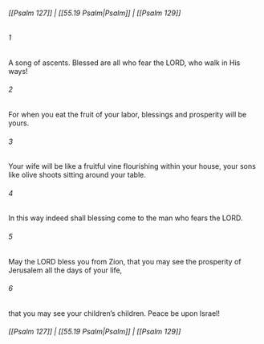 
###### [[Psalm 127]] | [[55.19 Psalm|Psalm]] | [[Psalm 129]]

###### 1
A song of ascents. Blessed are all who fear the LORD, who walk in His ways!
###### 2
For when you eat the fruit of your labor, blessings and prosperity will be yours.
###### 3
Your wife will be like a fruitful vine flourishing within your house, your sons like olive shoots sitting around your table.
###### 4
In this way indeed shall blessing come to the man who fears the LORD.
###### 5
May the LORD bless you from Zion, that you may see the prosperity of Jerusalem all the days of your life,
###### 6
that you may see your children’s children. Peace be upon Israel!

###### [[Psalm 127]] | [[55.19 Psalm|Psalm]] | [[Psalm 129]]
